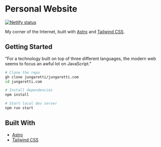 # Personal Website

[![Netlify status](https://api.netlify.com/api/v1/badges/3b22a621-b59a-4363-bb21-956aee3d48de/deploy-status)](https://app.netlify.com/sites/jungaretti/deploys)

My corner of the Internet, built with [Astro](https://astro.build) and [Tailwind CSS](https://tailwindcss.com/).

## Getting Started

"For a technology built on top of three different languages, the modern web seems to focus an awful lot on JavaScript."

```bash
# Clone the repo
gh clone jungaretti/jungaretti.com
cd jungaretti.com

# Install dependencies
npm install

# Start local dev server
npm run start
```

## Built With

- [Astro](https://astro.build)
- [Tailwind CSS](https://tailwindcss.com/)
